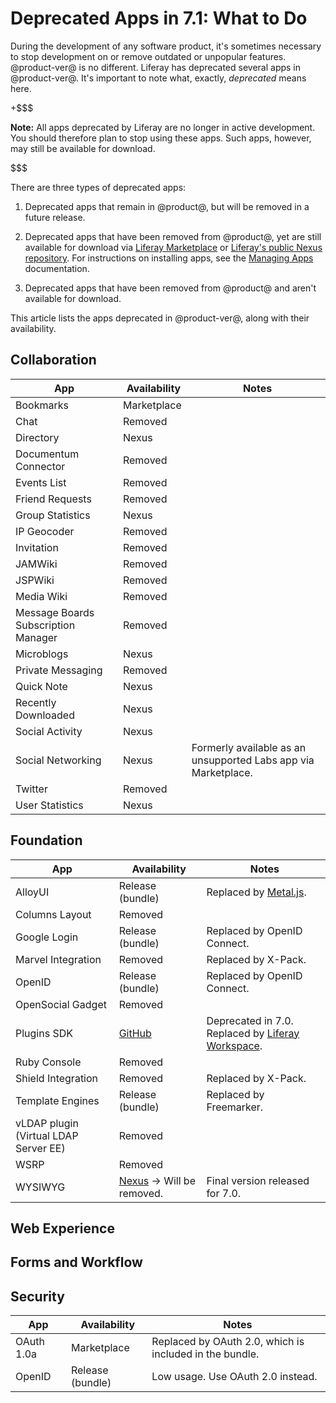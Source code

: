 # Deprecated Apps in 7.1: What to Do

During the development of any software product, it's sometimes necessary to stop 
development on or remove outdated or unpopular features. @product-ver@ is no 
different. Liferay has deprecated several apps in @product-ver@. It's important 
to note what, exactly, *deprecated* means here. 

+$$$

**Note:** All apps deprecated by Liferay are no longer in active development. 
You should therefore plan to stop using these apps. Such apps, however, may 
still be available for download. 

$$$

There are three types of deprecated apps: 

1.  Deprecated apps that remain in @product@, but will be removed in a future
    release. 

2.  Deprecated apps that have been removed from @product@, yet are still 
    available for download via 
    [Liferay Marketplace](https://web.liferay.com/marketplace) 
    or 
    [Liferay's public Nexus repository](https://repository.liferay.com). For 
    instructions on installing apps, see the 
    [Managing Apps](/discover/portal/-/knowledge_base/7-1/managing-apps) 
    documentation. 

3.  Deprecated apps that have been removed from @product@ and aren't available 
    for download. 

This article lists the apps deprecated in @product-ver@, along with their 
availability. 

## Collaboration

| App | &nbsp;Availability | &nbsp;Notes |
| --- | ------------------ | ----------- | 
| Bookmarks | Marketplace |  |
| Chat | Removed |  |
| Directory | Nexus |  |
| Documentum Connector | Removed |  |
| Events List | Removed |  |
| Friend Requests | Removed |  |
| Group Statistics | Nexus |  |
| IP Geocoder | Removed |  |
| Invitation | Removed |  |
| JAMWiki | Removed |  |
| JSPWiki | Removed |  |
| Media Wiki | Removed |  |
| Message Boards Subscription Manager | Removed |  |
| Microblogs | Nexus |  |
| Private Messaging | Removed |  |
| Quick Note | Nexus |  |
| Recently Downloaded | Nexus |  |
| Social Activity | Nexus |  |
| Social Networking | Nexus | Formerly available as an unsupported Labs app via Marketplace. |
| Twitter | Removed |  |
| User Statistics | Nexus |  |

## Foundation

| App | &nbsp;Availability | &nbsp;Notes |
| --- | ------------------ | ----------- |
| AlloyUI | Release (bundle) | Replaced by [Metal.js](https://metaljs.com/). | 
| Columns Layout | Removed | |
| Google Login | Release (bundle) | Replaced by OpenID Connect. |
| Marvel Integration | Removed | Replaced by X-Pack. |
| OpenID | Release (bundle) | Replaced by OpenID Connect. |
| OpenSocial Gadget | Removed | |
| Plugins SDK | [GitHub](https://github.com/liferay/liferay-plugins) | Deprecated in 7.0. Replaced by [Liferay Workspace](/develop/tutorials/-/knowledge_base/7-1/liferay-workspace). |
| Ruby Console | Removed | |
| Shield Integration | Removed | Replaced by X-Pack. |
| Template Engines | Release (bundle) | Replaced by Freemarker. |
| vLDAP plugin (Virtual LDAP Server EE) | Removed | |
| WSRP | Removed | |
| WYSIWYG | [Nexus](https://repository.liferay.com/nexus/content/repositories/liferay-public-releases/com/liferay/com.liferay.wysiwyg.web/) &rarr; Will be removed. |  Final version released for 7.0. |

## Web Experience

## Forms and Workflow

## Security 

| App | &nbsp;Availability | &nbsp;Notes |
| --- | ------------------ | ----------- |
| OAuth 1.0a | Marketplace | Replaced by OAuth 2.0, which is included in the bundle. |
| OpenID | Release (bundle) | Low usage. Use OAuth 2.0 instead. |

